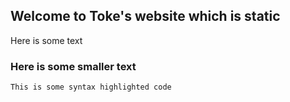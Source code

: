 ## Welcome to Toke's website which is static

Here is some text


### Here is some smaller text

```markdown
This is some syntax highlighted code

